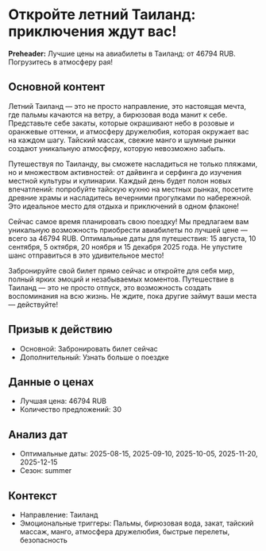 # Откройте летний Таиланд: приключения ждут вас!

**Preheader:** Лучшие цены на авиабилеты в Таиланд: от 46794 RUB. Погрузитесь в атмосферу рая!

## Основной контент

Летний Таиланд — это не просто направление, это настоящая мечта, где пальмы качаются на ветру, а бирюзовая вода манит к себе. Представьте себе закаты, которые окрашивают небо в розовые и оранжевые оттенки, и атмосферу дружелюбия, которая окружает вас на каждом шагу. Тайский массаж, свежие манго и шумные рынки создают уникальную атмосферу, которую невозможно забыть.

Путешествуя по Таиланду, вы сможете насладиться не только пляжами, но и множеством активностей: от дайвинга и серфинга до изучения местной культуры и кулинарии. Каждый день будет полон новых впечатлений: попробуйте тайскую кухню на местных рынках, посетите древние храмы и насладитесь вечерними прогулками по набережной. Это идеальное место для отдыха и приключений в одном флаконе!

Сейчас самое время планировать свою поездку! Мы предлагаем вам уникальную возможность приобрести авиабилеты по лучшей цене — всего за 46794 RUB. Оптимальные даты для путешествия: 15 августа, 10 сентября, 5 октября, 20 ноября и 15 декабря 2025 года. Не упустите шанс отправиться в это удивительное место!

Забронируйте свой билет прямо сейчас и откройте для себя мир, полный ярких эмоций и незабываемых моментов. Путешествие в Таиланд — это не просто отпуск, это возможность создать воспоминания на всю жизнь. Не ждите, пока другие займут ваши места — действуйте!

## Призыв к действию

- Основной: Забронировать билет сейчас
- Дополнительный: Узнать больше о поездке

## Данные о ценах

- Лучшая цена: 46794 RUB
- Количество предложений: 30

## Анализ дат

- Оптимальные даты: 2025-08-15, 2025-09-10, 2025-10-05, 2025-11-20, 2025-12-15
- Сезон: summer

## Контекст

- Направление: Таиланд
- Эмоциональные триггеры: Пальмы, бирюзовая вода, закат, тайский массаж, манго, атмосфера дружелюбия, быстрые перелеты, безопасность
